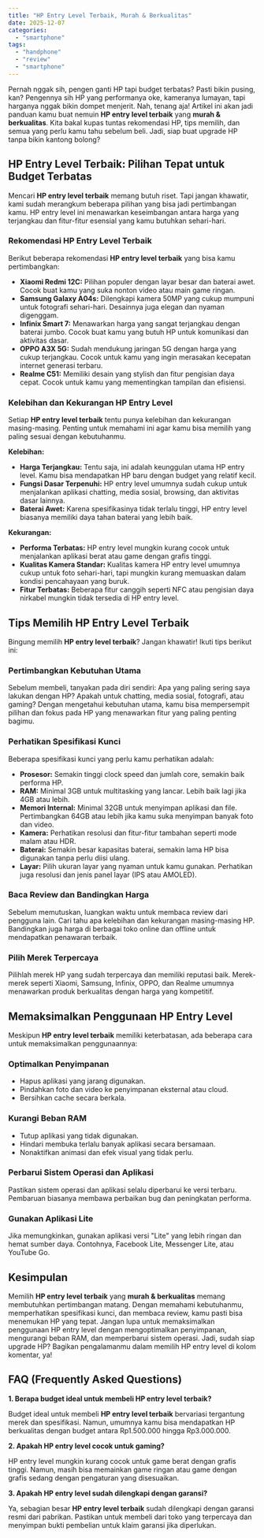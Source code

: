 ```yaml
---
title: "HP Entry Level Terbaik, Murah & Berkualitas"
date: 2025-12-07
categories: 
  - "smartphone"
tags: 
  - "handphone"
  - "review"
  - "smartphone"
---
```


Pernah nggak sih, pengen ganti HP tapi budget terbatas? Pasti bikin pusing, kan? Pengennya sih HP yang performanya oke, kameranya lumayan, tapi harganya nggak bikin dompet menjerit. Nah, tenang aja! Artikel ini akan jadi panduan kamu buat nemuin **HP entry level terbaik** yang **murah & berkualitas**. Kita bakal kupas tuntas rekomendasi HP, tips memilih, dan semua yang perlu kamu tahu sebelum beli. Jadi, siap buat upgrade HP tanpa bikin kantong bolong?

## HP Entry Level Terbaik: Pilihan Tepat untuk Budget Terbatas

Mencari **HP entry level terbaik** memang butuh riset. Tapi jangan khawatir, kami sudah merangkum beberapa pilihan yang bisa jadi pertimbangan kamu. HP entry level ini menawarkan keseimbangan antara harga yang terjangkau dan fitur-fitur esensial yang kamu butuhkan sehari-hari.

### Rekomendasi HP Entry Level Terbaik

Berikut beberapa rekomendasi **HP entry level terbaik** yang bisa kamu pertimbangkan:

- **Xiaomi Redmi 12C:** Pilihan populer dengan layar besar dan baterai awet. Cocok buat kamu yang suka nonton video atau main game ringan.
- **Samsung Galaxy A04s:** Dilengkapi kamera 50MP yang cukup mumpuni untuk fotografi sehari-hari. Desainnya juga elegan dan nyaman digenggam.
- **Infinix Smart 7:** Menawarkan harga yang sangat terjangkau dengan baterai jumbo. Cocok buat kamu yang butuh HP untuk komunikasi dan aktivitas dasar.
- **OPPO A3X 5G:** Sudah mendukung jaringan 5G dengan harga yang cukup terjangkau. Cocok untuk kamu yang ingin merasakan kecepatan internet generasi terbaru.
- **Realme C51:** Memiliki desain yang stylish dan fitur pengisian daya cepat. Cocok untuk kamu yang mementingkan tampilan dan efisiensi.

### Kelebihan dan Kekurangan HP Entry Level

Setiap **HP entry level terbaik** tentu punya kelebihan dan kekurangan masing-masing. Penting untuk memahami ini agar kamu bisa memilih yang paling sesuai dengan kebutuhanmu.

**Kelebihan:**

- **Harga Terjangkau:** Tentu saja, ini adalah keunggulan utama HP entry level. Kamu bisa mendapatkan HP baru dengan budget yang relatif kecil.
- **Fungsi Dasar Terpenuhi:** HP entry level umumnya sudah cukup untuk menjalankan aplikasi chatting, media sosial, browsing, dan aktivitas dasar lainnya.
- **Baterai Awet:** Karena spesifikasinya tidak terlalu tinggi, HP entry level biasanya memiliki daya tahan baterai yang lebih baik.

**Kekurangan:**

- **Performa Terbatas:** HP entry level mungkin kurang cocok untuk menjalankan aplikasi berat atau game dengan grafis tinggi.
- **Kualitas Kamera Standar:** Kualitas kamera HP entry level umumnya cukup untuk foto sehari-hari, tapi mungkin kurang memuaskan dalam kondisi pencahayaan yang buruk.
- **Fitur Terbatas:** Beberapa fitur canggih seperti NFC atau pengisian daya nirkabel mungkin tidak tersedia di HP entry level.

## Tips Memilih HP Entry Level Terbaik

Bingung memilih **HP entry level terbaik**? Jangan khawatir! Ikuti tips berikut ini:

### Pertimbangkan Kebutuhan Utama

Sebelum membeli, tanyakan pada diri sendiri: Apa yang paling sering saya lakukan dengan HP? Apakah untuk chatting, media sosial, fotografi, atau gaming? Dengan mengetahui kebutuhan utama, kamu bisa mempersempit pilihan dan fokus pada HP yang menawarkan fitur yang paling penting bagimu.

### Perhatikan Spesifikasi Kunci

Beberapa spesifikasi kunci yang perlu kamu perhatikan adalah:

- **Prosesor:** Semakin tinggi clock speed dan jumlah core, semakin baik performa HP.
- **RAM:** Minimal 3GB untuk multitasking yang lancar. Lebih baik lagi jika 4GB atau lebih.
- **Memori Internal:** Minimal 32GB untuk menyimpan aplikasi dan file. Pertimbangkan 64GB atau lebih jika kamu suka menyimpan banyak foto dan video.
- **Kamera:** Perhatikan resolusi dan fitur-fitur tambahan seperti mode malam atau HDR.
- **Baterai:** Semakin besar kapasitas baterai, semakin lama HP bisa digunakan tanpa perlu diisi ulang.
- **Layar:** Pilih ukuran layar yang nyaman untuk kamu gunakan. Perhatikan juga resolusi dan jenis panel layar (IPS atau AMOLED).

### Baca Review dan Bandingkan Harga

Sebelum memutuskan, luangkan waktu untuk membaca review dari pengguna lain. Cari tahu apa kelebihan dan kekurangan masing-masing HP. Bandingkan juga harga di berbagai toko online dan offline untuk mendapatkan penawaran terbaik.

### Pilih Merek Terpercaya

Pilihlah merek HP yang sudah terpercaya dan memiliki reputasi baik. Merek-merek seperti Xiaomi, Samsung, Infinix, OPPO, dan Realme umumnya menawarkan produk berkualitas dengan harga yang kompetitif.

## Memaksimalkan Penggunaan HP Entry Level

Meskipun **HP entry level terbaik** memiliki keterbatasan, ada beberapa cara untuk memaksimalkan penggunaannya:

### Optimalkan Penyimpanan

- Hapus aplikasi yang jarang digunakan.
- Pindahkan foto dan video ke penyimpanan eksternal atau cloud.
- Bersihkan cache secara berkala.

### Kurangi Beban RAM

- Tutup aplikasi yang tidak digunakan.
- Hindari membuka terlalu banyak aplikasi secara bersamaan.
- Nonaktifkan animasi dan efek visual yang tidak perlu.

### Perbarui Sistem Operasi dan Aplikasi

Pastikan sistem operasi dan aplikasi selalu diperbarui ke versi terbaru. Pembaruan biasanya membawa perbaikan bug dan peningkatan performa.

### Gunakan Aplikasi Lite

Jika memungkinkan, gunakan aplikasi versi "Lite" yang lebih ringan dan hemat sumber daya. Contohnya, Facebook Lite, Messenger Lite, atau YouTube Go.

## Kesimpulan

Memilih **HP entry level terbaik** yang **murah & berkualitas** memang membutuhkan pertimbangan matang. Dengan memahami kebutuhanmu, memperhatikan spesifikasi kunci, dan membaca review, kamu pasti bisa menemukan HP yang tepat. Jangan lupa untuk memaksimalkan penggunaan HP entry level dengan mengoptimalkan penyimpanan, mengurangi beban RAM, dan memperbarui sistem operasi. Jadi, sudah siap upgrade HP? Bagikan pengalamanmu dalam memilih HP entry level di kolom komentar, ya!

## FAQ (Frequently Asked Questions)

**1\. Berapa budget ideal untuk membeli HP entry level terbaik?**

Budget ideal untuk membeli **HP entry level terbaik** bervariasi tergantung merek dan spesifikasi. Namun, umumnya kamu bisa mendapatkan HP berkualitas dengan budget antara Rp1.500.000 hingga Rp3.000.000.

**2\. Apakah HP entry level cocok untuk gaming?**

HP entry level mungkin kurang cocok untuk game berat dengan grafis tinggi. Namun, masih bisa memainkan game ringan atau game dengan grafis sedang dengan pengaturan yang disesuaikan.

**3\. Apakah HP entry level sudah dilengkapi dengan garansi?**

Ya, sebagian besar **HP entry level terbaik** sudah dilengkapi dengan garansi resmi dari pabrikan. Pastikan untuk membeli dari toko yang terpercaya dan menyimpan bukti pembelian untuk klaim garansi jika diperlukan.
